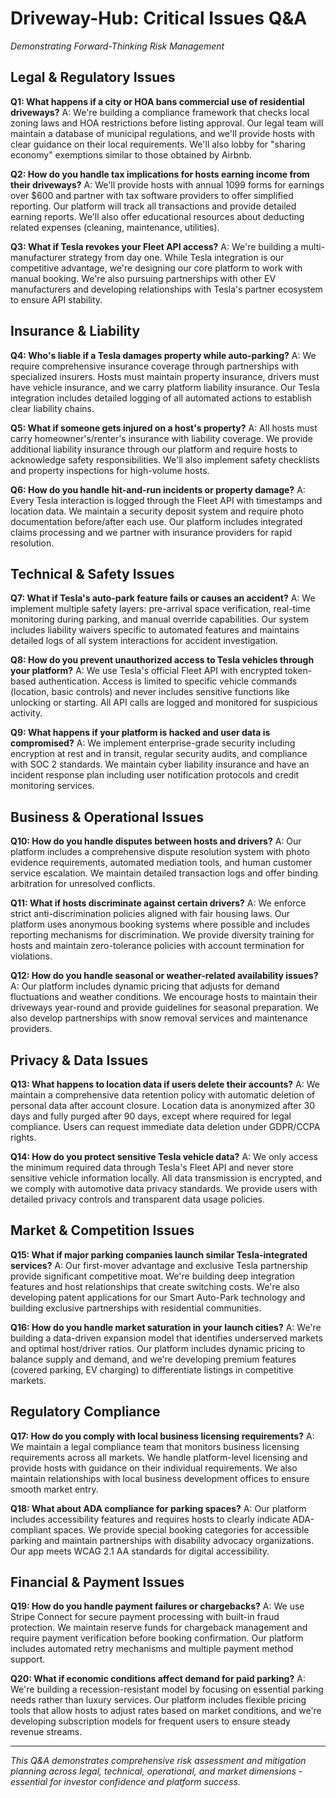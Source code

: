 # Driveway-Hub: Critical Issues Q&A
*Demonstrating Forward-Thinking Risk Management*

## Legal & Regulatory Issues

**Q1: What happens if a city or HOA bans commercial use of residential driveways?**
A: We're building a compliance framework that checks local zoning laws and HOA restrictions before listing approval. Our legal team will maintain a database of municipal regulations, and we'll provide hosts with clear guidance on their local requirements. We'll also lobby for "sharing economy" exemptions similar to those obtained by Airbnb.

**Q2: How do you handle tax implications for hosts earning income from their driveways?**
A: We'll provide hosts with annual 1099 forms for earnings over $600 and partner with tax software providers to offer simplified reporting. Our platform will track all transactions and provide detailed earning reports. We'll also offer educational resources about deducting related expenses (cleaning, maintenance, utilities).

**Q3: What if Tesla revokes your Fleet API access?**
A: We're building a multi-manufacturer strategy from day one. While Tesla integration is our competitive advantage, we're designing our core platform to work with manual booking. We're also pursuing partnerships with other EV manufacturers and developing relationships with Tesla's partner ecosystem to ensure API stability.

## Insurance & Liability

**Q4: Who's liable if a Tesla damages property while auto-parking?**
A: We require comprehensive insurance coverage through partnerships with specialized insurers. Hosts must maintain property insurance, drivers must have vehicle insurance, and we carry platform liability insurance. Our Tesla integration includes detailed logging of all automated actions to establish clear liability chains.

**Q5: What if someone gets injured on a host's property?**
A: All hosts must carry homeowner's/renter's insurance with liability coverage. We provide additional liability insurance through our platform and require hosts to acknowledge safety responsibilities. We'll also implement safety checklists and property inspections for high-volume hosts.

**Q6: How do you handle hit-and-run incidents or property damage?**
A: Every Tesla interaction is logged through the Fleet API with timestamps and location data. We maintain a security deposit system and require photo documentation before/after each use. Our platform includes integrated claims processing and we partner with insurance providers for rapid resolution.

## Technical & Safety Issues

**Q7: What if Tesla's auto-park feature fails or causes an accident?**
A: We implement multiple safety layers: pre-arrival space verification, real-time monitoring during parking, and manual override capabilities. Our system includes liability waivers specific to automated features and maintains detailed logs of all system interactions for accident investigation.

**Q8: How do you prevent unauthorized access to Tesla vehicles through your platform?**
A: We use Tesla's official Fleet API with encrypted token-based authentication. Access is limited to specific vehicle commands (location, basic controls) and never includes sensitive functions like unlocking or starting. All API calls are logged and monitored for suspicious activity.

**Q9: What happens if your platform is hacked and user data is compromised?**
A: We implement enterprise-grade security including encryption at rest and in transit, regular security audits, and compliance with SOC 2 standards. We maintain cyber liability insurance and have an incident response plan including user notification protocols and credit monitoring services.

## Business & Operational Issues

**Q10: How do you handle disputes between hosts and drivers?**
A: Our platform includes a comprehensive dispute resolution system with photo evidence requirements, automated mediation tools, and human customer service escalation. We maintain detailed transaction logs and offer binding arbitration for unresolved conflicts.

**Q11: What if hosts discriminate against certain drivers?**
A: We enforce strict anti-discrimination policies aligned with fair housing laws. Our platform uses anonymous booking systems where possible and includes reporting mechanisms for discrimination. We provide diversity training for hosts and maintain zero-tolerance policies with account termination for violations.

**Q12: How do you handle seasonal or weather-related availability issues?**
A: Our platform includes dynamic pricing that adjusts for demand fluctuations and weather conditions. We encourage hosts to maintain their driveways year-round and provide guidelines for seasonal preparation. We also develop partnerships with snow removal services and maintenance providers.

## Privacy & Data Issues

**Q13: What happens to location data if users delete their accounts?**
A: We maintain a comprehensive data retention policy with automatic deletion of personal data after account closure. Location data is anonymized after 30 days and fully purged after 90 days, except where required for legal compliance. Users can request immediate data deletion under GDPR/CCPA rights.

**Q14: How do you protect sensitive Tesla vehicle data?**
A: We only access the minimum required data through Tesla's Fleet API and never store sensitive vehicle information locally. All data transmission is encrypted, and we comply with automotive data privacy standards. We provide users with detailed privacy controls and transparent data usage policies.

## Market & Competition Issues

**Q15: What if major parking companies launch similar Tesla-integrated services?**
A: Our first-mover advantage and exclusive Tesla partnership provide significant competitive moat. We're building deep integration features and host relationships that create switching costs. We're also developing patent applications for our Smart Auto-Park technology and building exclusive partnerships with residential communities.

**Q16: How do you handle market saturation in your launch cities?**
A: We're building a data-driven expansion model that identifies underserved markets and optimal host/driver ratios. Our platform includes dynamic pricing to balance supply and demand, and we're developing premium features (covered parking, EV charging) to differentiate listings in competitive markets.

## Regulatory Compliance

**Q17: How do you comply with local business licensing requirements?**
A: We maintain a legal compliance team that monitors business licensing requirements across all markets. We handle platform-level licensing and provide hosts with guidance on their individual requirements. We also maintain relationships with local business development offices to ensure smooth market entry.

**Q18: What about ADA compliance for parking spaces?**
A: Our platform includes accessibility features and requires hosts to clearly indicate ADA-compliant spaces. We provide special booking categories for accessible parking and maintain partnerships with disability advocacy organizations. Our app meets WCAG 2.1 AA standards for digital accessibility.

## Financial & Payment Issues

**Q19: How do you handle payment failures or chargebacks?**
A: We use Stripe Connect for secure payment processing with built-in fraud protection. We maintain reserve funds for chargeback management and require payment verification before booking confirmation. Our platform includes automated retry mechanisms and multiple payment method support.

**Q20: What if economic conditions affect demand for paid parking?**
A: We're building a recession-resistant model by focusing on essential parking needs rather than luxury services. Our platform includes flexible pricing tools that allow hosts to adjust rates based on market conditions, and we're developing subscription models for frequent users to ensure steady revenue streams.

---

*This Q&A demonstrates comprehensive risk assessment and mitigation planning across legal, technical, operational, and market dimensions - essential for investor confidence and platform success.*
